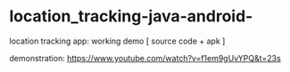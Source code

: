# location_tracking-java-android-
location tracking app: working demo [ source code + apk ]

demonstration: https://www.youtube.com/watch?v=f1em9gUvYPQ&t=23s
